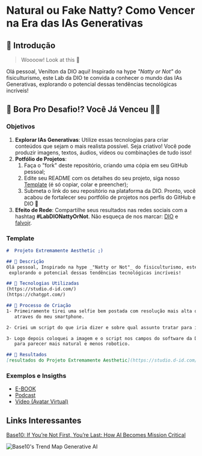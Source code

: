 # Natural ou Fake Natty? Como Vencer na Era das IAs Generativas

## 🚀 Introdução

> Woooow! Look at this 👀

Olá pessoal, Venilton da DIO aqui! Inspirado na hype _"Natty or Not"_ do fisiculturismo, este Lab da DIO te convida a conhecer o mundo das IAs Generativas, explorando o potencial dessas tendências tecnológicas incríveis!

## 🎯 Bora Pro Desafio!? Você Já Venceu 💪🤓

### Objetivos

1. **Explorar IAs Generativas**: Utilize essas tecnologias para criar conteúdos que sejam o mais realista possível. Seja criativo! Você pode produzir imagens, textos, áudios, vídeos ou combinações de tudo isso!
1. **Potfólio de Projetos**:
    1. Faça o "fork" deste repositório, criando uma cópia em seu GitHub pessoal;
    2. Edite seu README com os detalhes do seu projeto, siga nosso [Template](#template) (é só copiar, colar e preencher);
    3. Submeta o link do seu repositório na plataforma da DIO. Pronto, você acabou de fortalecer seu portfólio de projetos nos perfis do GitHub e DIO 🚀
1. **Efeito de Rede**: Compartilhe seus resultados nas redes sociais com a hashtag **#LabDIONattyOrNot**. Não esqueça de nos marcar: [DIO](https://www.linkedin.com/school/dio-makethechange) e [falvojr](https://www.linkedin.com/in/falvojr).

### Template

```markdown
#  Projeto Extremamente Aesthetic ;)

## 📒 Descrição
Olá pessoal, Inspirado na hype _"Natty or Not"_ do fisiculturismo, este Lab da DIO te convida a conhecer o mundo das IAs Generativas,
 explorando o potencial dessas tendências tecnológicas incríveis!

## 🤖 Tecnologias Utilizadas
(https://studio.d-id.com/)
(https://chatgpt.com/)

## 🧐 Processo de Criação
1- Primeiramente tirei uma selfie bem postada com resolução mais alta que consegui.
   atraves do meu smartphone.

2- Criei um script do que iria dizer e sobre qual assunto tratar para isso usei o auxilio do chatGPT

3- Logo depois coloquei a imagem e o script nos campos do software da D-ID e fiz os ajustes de pausa da fala
   para parecer mais natural e menos robotico.

## 🚀 Resultados
[resultados do Projeto Extremamente Aesthetic](https://studio.d-id.com/share?id=164f2a1e9216b429572dfb27de676821&utm_source=copy)

```

### Exemplos e Insigths

- [E-BOOK](/exemplos/E-BOOK.md)
- [Podcast](/exemplos/PODCAST.md)
- [Vídeo (Avatar Virtual)](/exemplos/VIDEO.md)

## Links Interessantes

[Base10: If You’re Not First, You’re Last: How AI Becomes Mission Critical](https://base10.vc/post/generative-ai-mission-critical/)

![Base10's Trend Map Generative AI](https://github.com/digitalinnovationone/lab-natty-or-not/assets/730492/f4df26e8-f8f7-4419-8252-c69d73ea930c)

